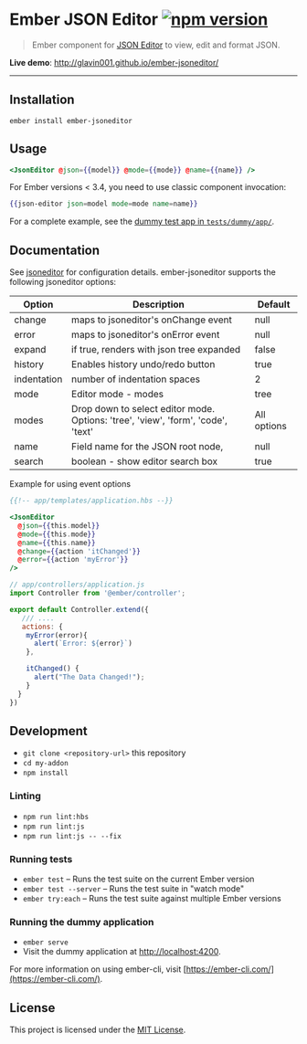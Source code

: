# Ember JSON Editor [![npm version](https://badge.fury.io/js/ember-jsoneditor.svg)](http://badge.fury.io/js/ember-jsoneditor)

> Ember component for [JSON Editor](https://github.com/josdejong/jsoneditor/) to view, edit and format JSON.

**Live demo**: http://glavin001.github.io/ember-jsoneditor/

---
## Installation

```
ember install ember-jsoneditor
```

## Usage

```handlebars
<JsonEditor @json={{model}} @mode={{mode}} @name={{name}} />
```

For Ember versions < 3.4, you need to use classic component invocation:

```handlebars
{{json-editor json=model mode=mode name=name}}
```

For a complete example, see the [dummy test app in `tests/dummy/app/`](https://github.com/Glavin001/ember-jsoneditor/tree/master/tests/dummy/app).

## Documentation

See [jsoneditor](https://github.com/josdejong/jsoneditor/blob/master/docs/api.md) for configuration details.  ember-jsoneditor supports the following jsoneditor options:


Option      | Description                                                                       | Default
------------|-----------------------------------------------------------------------------------|------------
change      | maps to jsoneditor's onChange event                                               | null
error       | maps to jsoneditor's onError event                                                | null
expand      | if true, renders with json tree expanded                                          | false
history     | Enables history undo/redo button                                                  | true
indentation | number of indentation spaces                                                      | 2
mode        | Editor mode - modes                                                               | tree
modes       | Drop down to select editor mode.  Options: 'tree', 'view', 'form', 'code', 'text' | All options
name        | Field name for the JSON root node,                                                | null
search      | boolean - show editor search box                                                  | true


Example for using event options

```handlebars
{{!-- app/templates/application.hbs --}}

<JsonEditor 
  @json={{this.model}} 
  @mode={{this.mode}} 
  @name={{this.name}} 
  @change={{action 'itChanged'}} 
  @error={{action 'myError'}} 
/>
```

```javascript
// app/controllers/application.js
import Controller from '@ember/controller';

export default Controller.extend({
   /// ....
   actions: {
    myError(error){
      alert(`Error: ${error}`)
    },

    itChanged() {
      alert("The Data Changed!");
    }
  }
})
```

## Development

* `git clone <repository-url>` this repository
* `cd my-addon`
* `npm install`

### Linting

* `npm run lint:hbs`
* `npm run lint:js`
* `npm run lint:js -- --fix`

### Running tests

* `ember test` – Runs the test suite on the current Ember version
* `ember test --server` – Runs the test suite in "watch mode"
* `ember try:each` – Runs the test suite against multiple Ember versions

### Running the dummy application

* `ember serve`
* Visit the dummy application at [http://localhost:4200](http://localhost:4200).

For more information on using ember-cli, visit [https://ember-cli.com/](https://ember-cli.com/).

License
------------------------------------------------------------------------------

This project is licensed under the [MIT License](LICENSE.md).

